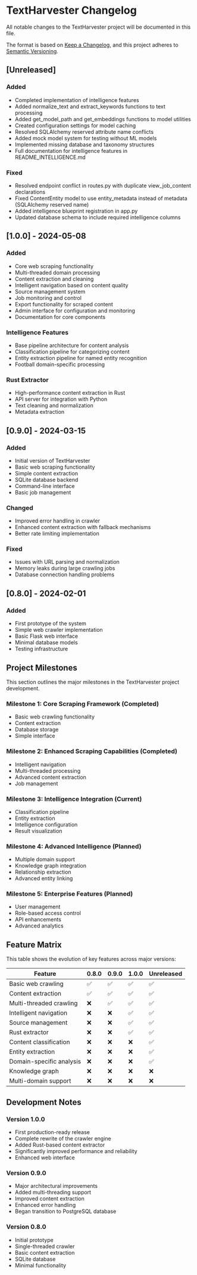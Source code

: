 # TextHarvester Changelog

All notable changes to the TextHarvester project will be documented in this file.

The format is based on [Keep a Changelog](https://keepachangelog.com/en/1.0.0/),
and this project adheres to [Semantic Versioning](https://semver.org/spec/v2.0.0.html).

## [Unreleased]

### Added
- Completed implementation of intelligence features
- Added normalize_text and extract_keywords functions to text processing
- Added get_model_path and get_embeddings functions to model utilities
- Created configuration settings for model caching
- Resolved SQLAlchemy reserved attribute name conflicts
- Added mock model system for testing without ML models
- Implemented missing database and taxonomy structures
- Full documentation for intelligence features in README_INTELLIGENCE.md

### Fixed
- Resolved endpoint conflict in routes.py with duplicate view_job_content declarations
- Fixed ContentEntity model to use entity_metadata instead of metadata (SQLAlchemy reserved name)
- Added intelligence blueprint registration in app.py
- Updated database schema to include required intelligence columns

## [1.0.0] - 2024-05-08

### Added
- Core web scraping functionality
- Multi-threaded domain processing
- Content extraction and cleaning
- Intelligent navigation based on content quality
- Source management system
- Job monitoring and control
- Export functionality for scraped content
- Admin interface for configuration and monitoring
- Documentation for core components

### Intelligence Features
- Base pipeline architecture for content analysis
- Classification pipeline for categorizing content
- Entity extraction pipeline for named entity recognition
- Football domain-specific processing

### Rust Extractor
- High-performance content extraction in Rust
- API server for integration with Python
- Text cleaning and normalization
- Metadata extraction

## [0.9.0] - 2024-03-15

### Added
- Initial version of TextHarvester
- Basic web scraping functionality
- Simple content extraction
- SQLite database backend
- Command-line interface
- Basic job management

### Changed
- Improved error handling in crawler
- Enhanced content extraction with fallback mechanisms
- Better rate limiting implementation

### Fixed
- Issues with URL parsing and normalization
- Memory leaks during large crawling jobs
- Database connection handling problems

## [0.8.0] - 2024-02-01

### Added
- First prototype of the system
- Simple web crawler implementation
- Basic Flask web interface
- Minimal database models
- Testing infrastructure

## Project Milestones

This section outlines the major milestones in the TextHarvester project development.

### Milestone 1: Core Scraping Framework (Completed)
- Basic web crawling functionality
- Content extraction
- Database storage
- Simple interface

### Milestone 2: Enhanced Scraping Capabilities (Completed)
- Intelligent navigation
- Multi-threaded processing
- Advanced content extraction
- Job management

### Milestone 3: Intelligence Integration (Current)
- Classification pipeline
- Entity extraction
- Intelligence configuration
- Result visualization

### Milestone 4: Advanced Intelligence (Planned)
- Multiple domain support
- Knowledge graph integration
- Relationship extraction
- Advanced entity linking

### Milestone 5: Enterprise Features (Planned)
- User management
- Role-based access control
- API enhancements
- Advanced analytics

## Feature Matrix

This table shows the evolution of key features across major versions:

| Feature                   | 0.8.0 | 0.9.0 | 1.0.0 | Unreleased |
|---------------------------|-------|-------|-------|------------|
| Basic web crawling        | ✅     | ✅     | ✅     | ✅          |
| Content extraction        | ✅     | ✅     | ✅     | ✅          |
| Multi-threaded crawling   | ❌     | ✅     | ✅     | ✅          |
| Intelligent navigation    | ❌     | ❌     | ✅     | ✅          |
| Source management         | ❌     | ❌     | ✅     | ✅          |
| Rust extractor            | ❌     | ❌     | ✅     | ✅          |
| Content classification    | ❌     | ❌     | ❌     | ✅          |
| Entity extraction         | ❌     | ❌     | ❌     | ✅          |
| Domain-specific analysis  | ❌     | ❌     | ❌     | ✅          |
| Knowledge graph           | ❌     | ❌     | ❌     | ❌          |
| Multi-domain support      | ❌     | ❌     | ❌     | ❌          |

## Development Notes

### Version 1.0.0
- First production-ready release
- Complete rewrite of the crawler engine
- Added Rust-based content extractor
- Significantly improved performance and reliability
- Enhanced web interface

### Version 0.9.0
- Major architectural improvements
- Added multi-threading support
- Improved content extraction
- Enhanced error handling
- Began transition to PostgreSQL database

### Version 0.8.0
- Initial prototype
- Single-threaded crawler
- Basic content extraction
- SQLite database
- Minimal functionality
